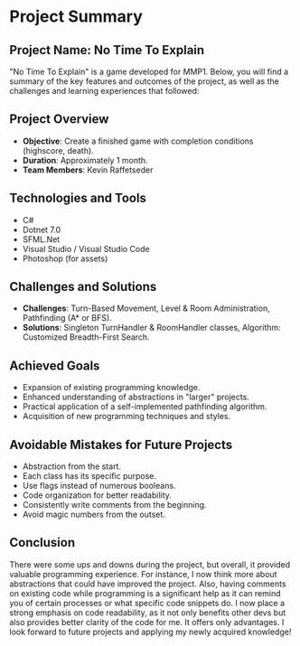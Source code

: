 # Project Summary

## Project Name: No Time To Explain

"No Time To Explain" is a game developed for MMP1. Below, you will find a summary of the key features and outcomes of the project, as well as the challenges and learning experiences that followed:

## Project Overview

- **Objective**: Create a finished game with completion conditions (highscore, death).
- **Duration**: Approximately 1 month.
- **Team Members**: Kevin Raffetseder

## Technologies and Tools

- C#
- Dotnet 7.0
- SFML.Net
- Visual Studio / Visual Studio Code
- Photoshop (for assets)

## Challenges and Solutions

- **Challenges**: Turn-Based Movement, Level & Room Administration, Pathfinding (A* or BFS).
- **Solutions**: Singleton TurnHandler & RoomHandler classes, Algorithm: Customized Breadth-First Search.

## Achieved Goals

- Expansion of existing programming knowledge.
- Enhanced understanding of abstractions in "larger" projects.
- Practical application of a self-implemented pathfinding algorithm.
- Acquisition of new programming techniques and styles.

## Avoidable Mistakes for Future Projects

- Abstraction from the start.
- Each class has its specific purpose.
- Use flags instead of numerous booleans.
- Code organization for better readability.
- Consistently write comments from the beginning.
- Avoid magic numbers from the outset.

## Conclusion

There were some ups and downs during the project, but overall, it provided valuable programming experience. For instance, I now think more about abstractions that could have improved the project. Also, having comments on existing code while programming is a significant help as it can remind you of certain processes or what specific code snippets do.
I now place a strong emphasis on code readability, as it not only benefits other devs but also provides better clarity of the code for me. It offers only advantages.
I look forward to future projects and applying my newly acquired knowledge!

